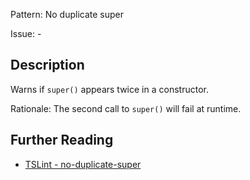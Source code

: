 Pattern: No duplicate super

Issue: -

## Description

Warns if `super()` appears twice in a constructor.  
  
Rationale: The second call to `super()` will fail at runtime.

## Further Reading

* [TSLint - no-duplicate-super](https://palantir.github.io/tslint/rules/no-duplicate-super)